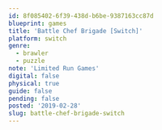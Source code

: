 ```yaml
---
id: 8f085402-6f39-438d-b6be-9387163cc87d
blueprint: games
title: 'Battle Chef Brigade [Switch]'
platform: switch
genre:
  - brawler
  - puzzle
note: 'Limited Run Games'
digital: false
physical: true
guide: false
pending: false
posted: '2019-02-28'
slug: battle-chef-brigade-switch
---
```

